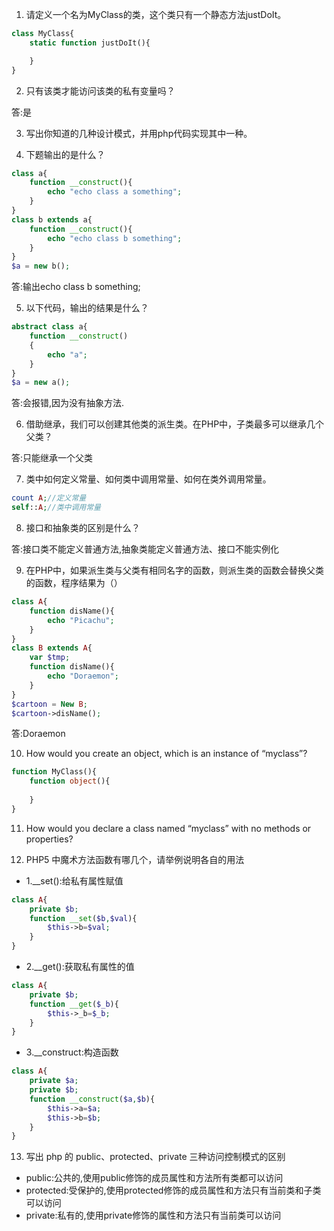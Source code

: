 1. 请定义一个名为MyClass的类，这个类只有一个静态方法justDoIt。
```php
class MyClass{
    static function justDoIt(){

    }
}
```

2. 只有该类才能访问该类的私有变量吗？

答:是

3. 写出你知道的几种设计模式，并用php代码实现其中一种。


4. 下题输出的是什么？
```php
class a{
    function __construct(){
        echo "echo class a something";
    }
}
class b extends a{
    function __construct(){
        echo "echo class b something";
    }
}
$a = new b();
```
答:输出echo class b something;

5. 以下代码，输出的结果是什么？
```php
abstract class a{
    function __construct()
    {
        echo "a";
    }
}
$a = new a();
```

答:会报错,因为没有抽象方法.

6. 借助继承，我们可以创建其他类的派生类。在PHP中，子类最多可以继承几个父类？

答:只能继承一个父类

7. 类中如何定义常量、如何类中调用常量、如何在类外调用常量。
```php
count A;//定义常量
self::A;//类中调用常量

```

8. 接口和抽象类的区别是什么？

答:接口类不能定义普通方法,抽象类能定义普通方法、接口不能实例化

9. 在PHP中，如果派生类与父类有相同名字的函数，则派生类的函数会替换父类的函数，程序结果为（）
```php
class A{
    function disName(){ 
        echo "Picachu";
    }
}
class B extends A{ 
    var $tmp;
    function disName(){ 
        echo "Doraemon";
    }
}
$cartoon = New B; 
$cartoon->disName();
```
答:Doraemon

10. How would you create an object, which is an instance of “myclass”? 
```php
function MyClass(){
    function object(){
        
    }
}
```

11. How would you declare a class named “myclass” with no methods or properties? 


12. PHP5 中魔术方法函数有哪几个，请举例说明各自的用法
+ 1.__set():给私有属性赋值
```php
class A{
    private $b;
    function __set($b,$val){
        $this->b=$val;
    }
}
```
+ 2.__get():获取私有属性的值
```php
class A{
    private $b;
    function __get($_b){
        $this->_b=$_b;
    }
}
```
+ 3.__construct:构造函数
```php
class A{
    private $a;
    private $b;
    function __construct($a,$b){
        $this->a=$a;
        $this->b=$b;
    }
}
```
13. 写出 php 的 public、protected、private 三种访问控制模式的区别
+ public:公共的,使用public修饰的成员属性和方法所有类都可以访问
+ protected:受保护的,使用protected修饰的成员属性和方法只有当前类和子类可以访问
+ private:私有的,使用private修饰的属性和方法只有当前类可以访问
